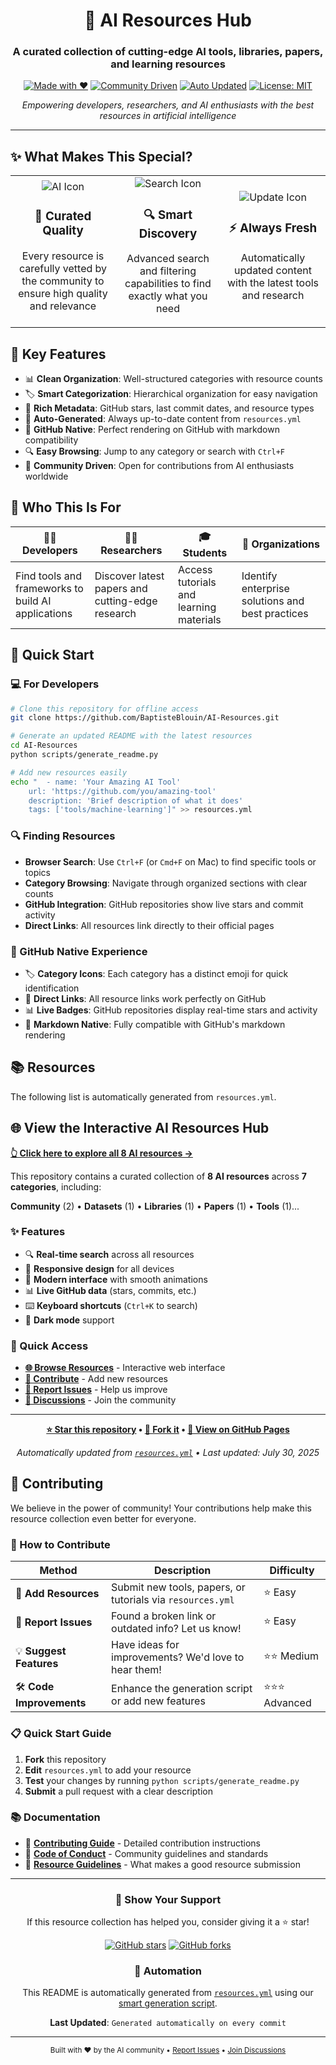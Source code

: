 <div align="center">

# 🤖 AI Resources Hub

### A curated collection of cutting-edge AI tools, libraries, papers, and learning resources

[![Made with ❤️](https://img.shields.io/badge/Made%20with-❤️-red.svg)](https://github.com/BaptisteBlouin/AI-Resources)
[![Community Driven](https://img.shields.io/badge/Community-Driven-blue.svg)](CONTRIBUTING.md)
[![Auto Updated](https://img.shields.io/badge/Auto-Updated-green.svg)](scripts/generate_readme.py)
[![License: MIT](https://img.shields.io/badge/License-MIT-yellow.svg)](LICENSE)

*Empowering developers, researchers, and AI enthusiasts with the best resources in artificial intelligence*

---

</div>

## ✨ What Makes This Special?

<table>
<tr>
<td width="33%" align="center">
<img src="https://img.icons8.com/clouds/100/000000/artificial-intelligence.png" alt="AI Icon"/>
<h3>🎯 Curated Quality</h3>
<p>Every resource is carefully vetted by the community to ensure high quality and relevance</p>
</td>
<td width="33%" align="center">
<img src="https://img.icons8.com/clouds/100/000000/search.png" alt="Search Icon"/>
<h3>🔍 Smart Discovery</h3>
<p>Advanced search and filtering capabilities to find exactly what you need</p>
</td>
<td width="33%" align="center">
<img src="https://img.icons8.com/clouds/100/000000/update.png" alt="Update Icon"/>
<h3>⚡ Always Fresh</h3>
<p>Automatically updated content with the latest tools and research</p>
</td>
</tr>
</table>

## 🚀 Key Features

- 📊 **Clean Organization**: Well-structured categories with resource counts
- 🏷️ **Smart Categorization**: Hierarchical organization for easy navigation  
- 🔗 **Rich Metadata**: GitHub stars, last commit dates, and resource types
- 🤖 **Auto-Generated**: Always up-to-date content from `resources.yml`
- 📱 **GitHub Native**: Perfect rendering on GitHub with markdown compatibility
- 🔍 **Easy Browsing**: Jump to any category or search with `Ctrl+F`
- 🤝 **Community Driven**: Open for contributions from AI enthusiasts worldwide

## 🎯 Who This Is For

| 👨‍💻 **Developers** | 👩‍🔬 **Researchers** | 🎓 **Students** | 🏢 **Organizations** |
|-------------------|---------------------|-----------------|---------------------|
| Find tools and frameworks to build AI applications | Discover latest papers and cutting-edge research | Access tutorials and learning materials | Identify enterprise solutions and best practices |

## 🚀 Quick Start

### 💻 For Developers

```bash
# Clone this repository for offline access
git clone https://github.com/BaptisteBlouin/AI-Resources.git

# Generate an updated README with the latest resources
cd AI-Resources
python scripts/generate_readme.py

# Add new resources easily
echo "  - name: 'Your Amazing AI Tool'
    url: 'https://github.com/you/amazing-tool'
    description: 'Brief description of what it does'
    tags: ['tools/machine-learning']" >> resources.yml
```

### 🔍 Finding Resources

- **Browser Search**: Use `Ctrl+F` (or `Cmd+F` on Mac) to find specific tools or topics
- **Category Browsing**: Navigate through organized sections with clear counts
- **GitHub Integration**: GitHub repositories show live stars and commit activity
- **Direct Links**: All resources link directly to their official pages

### 📱 GitHub Native Experience

- 🏷️ **Category Icons**: Each category has a distinct emoji for quick identification
- 🔗 **Direct Links**: All resource links work perfectly on GitHub
- 📊 **Live Badges**: GitHub repositories display real-time stars and activity
- 📖 **Markdown Native**: Fully compatible with GitHub's markdown rendering

## 📚 Resources

The following list is automatically generated from `resources.yml`.

<!-- START AUTO -->
<!-- Generated on 2025-07-30 13:43:33 UTC by generate_readme.py -->

## 🌐 View the Interactive AI Resources Hub

**[👆 Click here to explore all 8 AI resources →](https://baptisteblouin.github.io/AI-resources/)**

This repository contains a curated collection of **8 AI resources** across **7 categories**, including:

**Community** (2) • **Datasets** (1) • **Libraries** (1) • **Papers** (1) • **Tools** (1)...

### ✨ Features

- 🔍 **Real-time search** across all resources
- 📱 **Responsive design** for all devices  
- 🎨 **Modern interface** with smooth animations
- 📊 **Live GitHub data** (stars, commits, etc.)
- ⌨️ **Keyboard shortcuts** (`Ctrl+K` to search)
- 🌙 **Dark mode** support

### 🚀 Quick Access

- **[🌐 Browse Resources](https://baptisteblouin.github.io/AI-resources/)** - Interactive web interface
- **[📝 Contribute](CONTRIBUTING.md)** - Add new resources
- **[🐛 Report Issues](https://github.com/BaptisteBlouin/AI-resources/issues)** - Help us improve
- **[💬 Discussions](https://github.com/BaptisteBlouin/AI-resources/discussions)** - Join the community

---

<div align="center">

**[⭐ Star this repository](https://github.com/BaptisteBlouin/AI-resources/stargazers) • [🍴 Fork it](https://github.com/BaptisteBlouin/AI-resources/fork) • [📖 View on GitHub Pages](https://baptisteblouin.github.io/AI-resources/)**

*Automatically updated from [`resources.yml`](resources.yml) • Last updated: July 30, 2025*

</div>
<!-- END AUTO -->

## 🤝 Contributing

We believe in the power of community! Your contributions help make this resource collection even better for everyone.

### 🎯 How to Contribute

| Method | Description | Difficulty |
|--------|-------------|------------|
| 🔗 **Add Resources** | Submit new tools, papers, or tutorials via `resources.yml` | ⭐ Easy |
| 🐛 **Report Issues** | Found a broken link or outdated info? Let us know! | ⭐ Easy |
| 💡 **Suggest Features** | Have ideas for improvements? We'd love to hear them! | ⭐⭐ Medium |
| 🛠️ **Code Improvements** | Enhance the generation script or add new features | ⭐⭐⭐ Advanced |

### 📋 Quick Start Guide

1. **Fork** this repository
2. **Edit** `resources.yml` to add your resource
3. **Test** your changes by running `python scripts/generate_readme.py`
4. **Submit** a pull request with a clear description

### 📚 Documentation

- 📖 [**Contributing Guide**](CONTRIBUTING.md) - Detailed contribution instructions
- 🤝 [**Code of Conduct**](CODE_OF_CONDUCT.md) - Community guidelines and standards
- 🎯 [**Resource Guidelines**](AGENTS.md) - What makes a good resource submission

---

<div align="center">

### 🌟 Show Your Support

If this resource collection has helped you, consider giving it a ⭐ star!

[![GitHub stars](https://img.shields.io/github/stars/BaptisteBlouin/AI-Resources?style=social)](https://github.com/BaptisteBlouin/AI-Resources/stargazers)
[![GitHub forks](https://img.shields.io/github/forks/BaptisteBlouin/AI-Resources?style=social)](https://github.com/BaptisteBlouin/AI-Resources/network/members)

### 🔄 Automation

This README is automatically generated from [`resources.yml`](resources.yml) using our [smart generation script](scripts/generate_readme.py).

**Last Updated**: `Generated automatically on every commit`

---

<sub>Built with ❤️ by the AI community • [Report Issues](https://github.com/BaptisteBlouin/AI-Resources/issues) • [Join Discussions](https://github.com/BaptisteBlouin/AI-Resources/discussions)</sub>

</div>